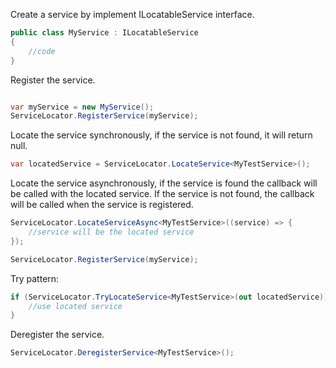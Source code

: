 Create a service by implement ILocatableService interface.
```csharp
public class MyService : ILocatableService
{
    //code
}
```

Register the service.
```csharp

var myService = new MyService();
ServiceLocator.RegisterService(myService);
```

Locate the service synchronously, if the service is not found, it will return null.
```csharp
var locatedService = ServiceLocator.LocateService<MyTestService>();
```

Locate the service asynchronously, if the service is found the callback will be called with the located service. If the service is not found, the callback will be called when the service is registered.
```csharp
ServiceLocator.LocateServiceAsync<MyTestService>((service) => {
    //service will be the located service
});

ServiceLocator.RegisterService(myService);
```

Try pattern:
```csharp        
if (ServiceLocator.TryLocateService<MyTestService>(out locatedService)) {
    //use located service
}
```

Deregister the service.
```csharp
ServiceLocator.DeregisterService<MyTestService>();
```